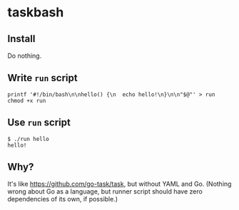 # taskbash

## Install

Do nothing.

## Write `run` script

```
printf '#!/bin/bash\n\nhello() {\n  echo hello!\n}\n\n"$@"' > run
chmod +x run
```

## Use `run` script

```
$ ./run hello
hello!
```

## Why?

It's like https://github.com/go-task/task, but without YAML and Go. (Nothing wrong about Go as a language, but runner script should have zero dependencies of its own, if possible.)
